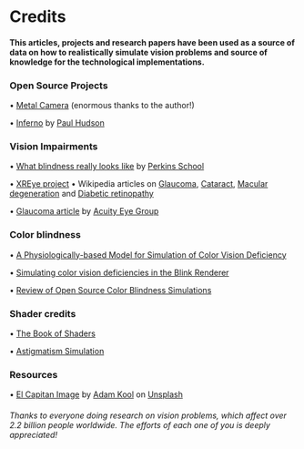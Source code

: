 #  Credits
#### This articles, projects and research papers have been used as a source of data on how to realistically simulate vision problems and source of knowledge for the technological implementations.

### Open Source Projects
• [Metal Camera](https://github.com/gsurma/metal_camera/tree/master) (enormous thanks to the author!)

• [Inferno](https://github.com/twostraws/Inferno/) by [Paul Hudson](https://x.com/twostraws)

### Vision Impairments
• [What blindness really looks like](https://www.perkins.org/what-blindness-really-looks-like/) by [Perkins School](https://www.perkins.org/)

• [XREye project](https://xreye.io/)
• Wikipedia articles on [Glaucoma](https://en.wikipedia.org/wiki/Glaucoma), [Cataract](https://en.wikipedia.org/wiki/Cataract), [Macular degeneration](https://en.wikipedia.org/wiki/Macular_degeneration) and [Diabetic retinopathy](https://en.wikipedia.org/wiki/Diabetic_retinopathy)

• [Glaucoma article](https://www.acuityeyegroup.com/vision-education/eye-conditions/glaucoma) by [Acuity Eye Group](https://www.acuityeyegroup.com/)

### Color blindness
• [A Physiologically-based Model for Simulation of Color Vision Deficiency](https://www.inf.ufrgs.br/~oliveira/pubs_files/CVD_Simulation/CVD_Simulation.html)

• [Simulating color vision deficiencies in the Blink Renderer](https://developer.chrome.com/docs/chromium/cvd/)

• [Review of Open Source Color Blindness Simulations](https://daltonlens.org/opensource-cvd-simulation/)

### Shader credits
• [The Book of Shaders](https://thebookofshaders.com/)

• [Astigmatism Simulation](https://www.shadertoy.com/view/slfXWs)

### Resources
• [El Capitan Image](https://unsplash.com/photos/landmark-photography-of-trees-near-rocky-mountain-under-blue-skies-daytime-ndN00KmbJ1c) by [Adam Kool](https://unsplash.com/@adamkool) on [Unsplash](unsplash.com)


###### Thanks to everyone doing research on vision problems, which affect over 2.2 billion people worldwide. The efforts of each one of you is deeply appreciated!
